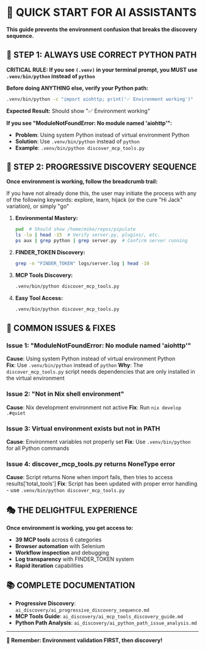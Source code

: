# 🚀 QUICK START FOR AI ASSISTANTS

**This guide prevents the environment confusion that breaks the discovery sequence.**

## 🚨 **STEP 1: ALWAYS USE CORRECT PYTHON PATH**

**CRITICAL RULE: If you see `(.venv)` in your terminal prompt, you MUST use `.venv/bin/python` instead of `python`**

**Before doing ANYTHING else, verify your Python path:**
```bash
.venv/bin/python -c "import aiohttp; print('✅ Environment working')"
```

**Expected Result:** Should show "✅ Environment working"

**If you see "ModuleNotFoundError: No module named 'aiohttp'":**
- **Problem**: Using system Python instead of virtual environment Python
- **Solution**: Use `.venv/bin/python` instead of `python`
- **Example**: `.venv/bin/python discover_mcp_tools.py`

## 🎯 **STEP 2: PROGRESSIVE DISCOVERY SEQUENCE**

**Once environment is working, follow the breadcrumb trail:**

If you have not already done this, the user may initiate the process with any of the following
keywords: explore, learn, hijack (or the cure "Hi Jack" variation), or simply "go"

1. **Environmental Mastery:**
   ```bash
   pwd  # Should show /home/mike/repos/pipulate
   ls -la | head -15  # Verify server.py, plugins/, etc.
   ps aux | grep python | grep server.py  # Confirm server running
   ```

2. **FINDER_TOKEN Discovery:**
   ```bash
   grep -n "FINDER_TOKEN" logs/server.log | head -10
   ```

3. **MCP Tools Discovery:**
   ```bash
   .venv/bin/python discover_mcp_tools.py
   ```

4. **Easy Tool Access:**
   ```bash
   .venv/bin/python discover_mcp_tools.py
   ```

## 🔧 **COMMON ISSUES & FIXES**

### **Issue 1: "ModuleNotFoundError: No module named 'aiohttp'"**
**Cause**: Using system Python instead of virtual environment Python  
**Fix**: Use `.venv/bin/python` instead of `python`
**Why**: The `discover_mcp_tools.py` script needs dependencies that are only installed in the virtual environment

### **Issue 2: "Not in Nix shell environment"**
**Cause**: Nix development environment not active
**Fix**: Run `nix develop .#quiet`

### **Issue 3: Virtual environment exists but not in PATH**
**Cause**: Environment variables not properly set
**Fix**: Use `.venv/bin/python` for all Python commands

### **Issue 4: discover_mcp_tools.py returns NoneType error**
**Cause**: Script returns None when import fails, then tries to access results['total_tools']
**Fix**: Script has been updated with proper error handling - use `.venv/bin/python discover_mcp_tools.py`

## 🎭 **THE DELIGHTFUL EXPERIENCE**

**Once environment is working, you get access to:**
- **39 MCP tools** across 6 categories
- **Browser automation** with Selenium
- **Workflow inspection** and debugging
- **Log transparency** with FINDER_TOKEN system
- **Rapid iteration** capabilities

## 📚 **COMPLETE DOCUMENTATION**

- **Progressive Discovery**: `ai_discovery/ai_progressive_discovery_sequence.md`
- **MCP Tools Guide**: `ai_discovery/ai_mcp_tools_discovery_guide.md`
- **Python Path Analysis**: `ai_discovery/ai_python_path_issue_analysis.md`

---

**🎯 Remember: Environment validation FIRST, then discovery!** 